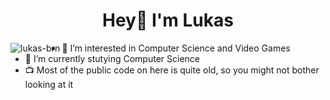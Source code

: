 <!--
**lukas-brn/lukas-brn** is a ✨ _special_ ✨ repository because its `README.md` (this file) appears on your GitHub profile.

Here are some ideas to get you started:
-->

<h1 align="center">Hey👋 I'm Lukas</h1>

<!--
- 🔭 I’m currently working on ...
- 🌱 I’m currently learning ...
- 👯 I’m looking to collaborate on ...
- 🤔 I’m looking for help with ...
- 💬 Ask me about ...
- 📫 How to reach me: ...
- 😄 Pronouns: ...
- ⚡ Fun fact: ...
-->

<p>
  <img align="left" src="https://github-readme-stats.vercel.app/api/top-langs?username=lukas-brn&show_icons=true&locale=en&layout=compact" alt="lukas-brn" />
</p>

- 👀 I’m interested in Computer Science and Video Games
- 🌱 I’m currently stutying Computer Science
- 📺 Most of the public code on here is quite old, so you might not bother looking at it

